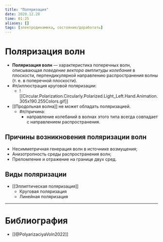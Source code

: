 ```yaml
---
title: "Поляризация"
date: 2020.12.28
time: 01:25
aliases: []
tags: [электродинамика, состояние/доработать]
---
```


# Поляризация волн

- **Поляризация волн** — характеристика поперечных волн, описывающая *поведение вектора амплитуды колебания* в плоскости, перпендикулярной направлению распространения волны (т. е. в поперечной плоскости).
- #π/иллюстрация круговой поляризации:
	- ![[Circular.Polarization.Circularly.Polarized.Light_Left.Hand.Animation.305x190.255Colors.gif]]
- [[Продольная волна]] не может обладать поляризацией.
	- #π/причина:
		- направление колебаний в волнах этого типа всегда совпадает с направлением распространения.

## Причины возникновения поляризации волн

- Несимметричная генерация волн в источнике возмущения;
- Анизотропность среды распространения волн;
- Преломление и отражение на границе двух сред.

## Виды поляризации

- [[Эллиптическая поляризация]]
	- Круговая поляризация
	- Линейная поляризация

---

# Библиография

- [[@PolyarizaciyaVoln2022]]